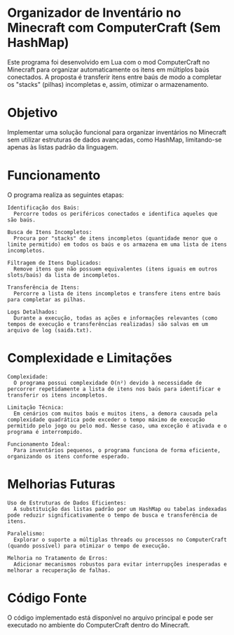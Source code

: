 # Organizador de Inventário no Minecraft com ComputerCraft (Sem HashMap)

Este programa foi desenvolvido em Lua com o mod ComputerCraft no Minecraft para organizar automaticamente os itens em múltiplos baús conectados. A proposta é transferir itens entre baús de modo a completar os "stacks" (pilhas) incompletas e, assim, otimizar o armazenamento.

# Objetivo

Implementar uma solução funcional para organizar inventários no Minecraft sem utilizar estruturas de dados avançadas, como HashMap, limitando-se apenas às listas padrão da linguagem.

# Funcionamento

O programa realiza as seguintes etapas:

    Identificação dos Baús:
      Percorre todos os periféricos conectados e identifica aqueles que são baús.

    Busca de Itens Incompletos:
      Procura por "stacks" de itens incompletos (quantidade menor que o limite permitido) em todos os baús e os armazena em uma lista de itens incompletos.

    Filtragem de Itens Duplicados:
      Remove itens que não possuem equivalentes (itens iguais em outros slots/baús) da lista de incompletos.

    Transferência de Itens:
      Percorre a lista de itens incompletos e transfere itens entre baús para completar as pilhas.

    Logs Detalhados:
      Durante a execução, todas as ações e informações relevantes (como tempos de execução e transferências realizadas) são salvas em um arquivo de log (saida.txt).

# Complexidade e Limitações

    Complexidade:
      O programa possui complexidade O(n²) devido à necessidade de percorrer repetidamente a lista de itens nos baús para identificar e transferir os itens incompletos.

    Limitação Técnica:
      Em cenários com muitos baús e muitos itens, a demora causada pela complexidade quadrática pode exceder o tempo máximo de execução permitido pelo jogo ou pelo mod. Nesse caso, uma exceção é ativada e o programa é interrompido.

    Funcionamento Ideal:
      Para inventários pequenos, o programa funciona de forma eficiente, organizando os itens conforme esperado.

# Melhorias Futuras

    Uso de Estruturas de Dados Eficientes:
      A substituição das listas padrão por um HashMap ou tabelas indexadas pode reduzir significativamente o tempo de busca e transferência de itens.

    Paralelismo:
      Explorar o suporte a múltiplas threads ou processos no ComputerCraft (quando possível) para otimizar o tempo de execução.

    Melhoria no Tratamento de Erros:
      Adicionar mecanismos robustos para evitar interrupções inesperadas e melhorar a recuperação de falhas.

# Código Fonte

O código implementado está disponível no arquivo principal e pode ser executado no ambiente do ComputerCraft dentro do Minecraft.
